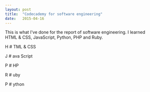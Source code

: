 ```yaml
---
layout: post
title:  "Codecademy for software engineering"
date:   2015-04-16
---
```


<p class="intro"><span class="dropcap">T</span>his is what I've done for the report of software engineering. 
I learned HTML & CSS, JavaScript, Python, PHP and Ruby.

<img src="http://i.imgur.com/RrAPjGv.png?1" alt="">
<p class="intro"><span class="dropcap">H</span> 
# TML & CSS
<img src="http://i.imgur.com/QIgQOow.png" alt=""> 
<p class="intro"><span class="dropcap">J</span>
# ava Script
<img src="http://i.imgur.com/LisHtUB.png" alt=""> 
<p class="intro"><span class="dropcap">P</span>
# HP
<img src="http://i.imgur.com/IzFFRvf.png" alt="">
<p class="intro"><span class="dropcap">R</span>
# uby
<img src="http://i.imgur.com/drJgqY5.png" alt="">
<p class="intro"><span class="dropcap">P</span>
# ython
<img src="http://i.imgur.com/dVzq5kn.png" alt=""> 
</p>
